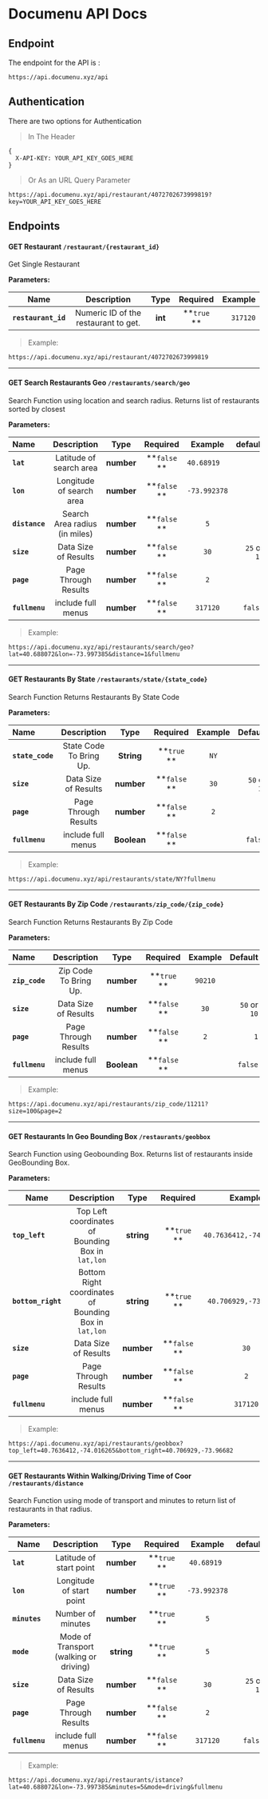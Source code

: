 # Documenu API Docs
 
## Endpoint
 The endpoint for the API is :


`https://api.documenu.xyz/api`

## Authentication

There are two options for Authentication

> In The Header

```
{
  X-API-KEY: YOUR_API_KEY_GOES_HERE
}
```

>Or As an URL Query Parameter
```
https://api.documenu.xyz/api/restaurant/4072702673999819?key=YOUR_API_KEY_GOES_HERE
```



## Endpoints



#### GET Restaurant `/restaurant/{restaurant_id}`


Get Single Restaurant

**Parameters:**

| Name          | Description  | Type  | Required  | Example  |
| ------------- |:-------------:|:-------------:|:-------------:| -----:|
| **`restaurant_id`** | Numeric ID of the restaurant to get. | **int** | **`true` **|`317120` |


> Example:
```
https://api.documenu.xyz/api/restaurant/4072702673999819
```


***

#### GET Search Restaurants Geo `/restaurants/search/geo`


Search Function using location and search radius. Returns list of restaurants sorted by closest

**Parameters:**

| Name         | Description  | Type  | Required  | Example  | default  |
|:------------- |:-------------:|:-------------:|:-------------:|:-------------:| -----:|
| **`lat`** | Latitude of search area   | **number** | **`false` **|`40.68919  ` |
| **`lon`** | Longitude of search area   | **number** | **`false` **|`-73.992378` |
| **`distance`** | Search Area radius (in miles)   | **number** | **`false` **|`5` |
| **`size`** | Data Size of Results   | **number** | **`false` **|`30` | `25` or `10`|
| **`page`** | Page Through Results  | **number** | **`false` **|`2` | `1`|
| **`fullmenu`** | include full menus | **number** | **`false` **|`317120` | `false` |



> Example:
```
https://api.documenu.xyz/api/restaurants/search/geo?lat=40.688072&lon=-73.997385&distance=1&fullmenu
```


***

#### GET Restaurants By State `/restaurants/state/{state_code}`


Search Function Returns Restaurants By State Code

**Parameters:**

| Name         | Description  | Type  | Required  | Example  | Default |
|:------------- |:-------------:|:-------------:|:-------------:|:-------------:| -----:|
| **`state_code`** | State Code To Bring Up. | **String** | **`true` **|`NY` |
| **`size`** | Data Size of Results   | **number** | **`false` **|`30` | `50` or `10`|
| **`page`** | Page Through Results  | **number** | **`false` **|`2` | `1`|
| **`fullmenu`** | include full menus | **Boolean** | **`false` **|  | `false` |

> Example:
```
https://api.documenu.xyz/api/restaurants/state/NY?fullmenu
```


***
#### GET Restaurants By Zip Code `/restaurants/zip_code/{zip_code}`


Search Function Returns Restaurants By Zip Code

**Parameters:**

| Name          | Description  | Type  | Required  | Example  | Default |
|:------------- |:-------------:|:-------------:|:-------------:|:-------------:| -----:|
| **`zip_code`** | Zip Code To Bring Up. | **number** | **`true` **|`90210` |
| **`size`** | Data Size of Results  | **number** | **`false` **|`30` | `50` or `10`|
| **`page`** | Page Through Results  | **number** | **`false` **|`2` | `1`|
| **`fullmenu`** | include full menus | **Boolean** | **`false` **|  | `false` |

> Example:
```
https://api.documenu.xyz/api/restaurants/zip_code/11211?size=100&page=2
```


***


#### GET Restaurants In Geo Bounding Box `/restaurants/geobbox`


Search Function using Geobounding Box. Returns list of restaurants inside GeoBounding Box.

**Parameters:**

| Name          | Description  | Type  | Required  | Example  | default  |
| ------------- |:-------------:|:-------------:|:-------------:|:-------------:| -----:|
| **`top_left`** | Top Left coordinates of Bounding Box in `lat,lon`  | **string** | **`true` **|`40.7636412,-74.016265` |
| **`bottom_right`** |Bottom Right coordinates of Bounding Box in `lat,lon`  | **string** | **`true` **|`40.706929,-73.96682` |
| **`size`** | Data Size of Results  | **number** | **`false` **|`30` | `25` or `10`|
| **`page`** | Page Through Results  | **number** | **`false` **|`2` | `1`|
| **`fullmenu`** | include full menus | **number** | **`false` **|`317120` | `false` |



> Example:

```
https://api.documenu.xyz/api/restaurants/geobbox?top_left=40.7636412,-74.016265&bottom_right=40.706929,-73.96682
```


***

#### GET Restaurants Within Walking/Driving Time of Coor `/restaurants/distance`


Search Function using mode of transport and minutes to return list of restaurants in that radius.

**Parameters:**

| Name          | Description  | Type  | Required  | Example  | default  |
| ------------- |:-------------:|:-------------:|:-------------:|:-------------:| -----:|
| **`lat`** | Latitude of start point   | **number** | **`true` **|`40.68919 ` |
| **`lon`** | Longitude of start point   | **number** | **`true` **|`-73.992378` |
| **`minutes`** | Number of minutes   | **number** | **`true` **|`5` |
| **`mode`** | Mode of Transport (walking or driving)  | **string** | **`true` **|`5` |
| **`size`** | Data Size of Results  | **number** | **`false` **|`30` | `25` or `10`|
| **`page`** | Page Through Results  | **number** | **`false` **|`2` | `1`|
| **`fullmenu`** | include full menus | **number** | **`false` **|`317120` | `false` |



> Example:
```
https://api.documenu.xyz/api/restaurants/istance?lat=40.688072&lon=-73.997385&minutes=5&mode=driving&fullmenu
```

